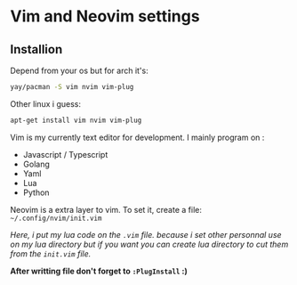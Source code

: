 # Vim and Neovim settings

## Installion

Depend from your os but for arch it's:
```sh
yay/pacman -S vim nvim vim-plug
``` 

Other linux i guess:
```sh
apt-get install vim nvim vim-plug
```

Vim is my currently text editor for development. I mainly program on :
- Javascript / Typescript
- Golang
- Yaml
- Lua
- Python

Neovim is a extra layer to vim. To set it, create a file: `~/.config/nvim/init.vim`

*Here, i put my lua code on the `.vim` file. because i set other personnal use on my lua directory but if you want you can 
create lua directory to cut them from the `init.vim` file.*

**After writting file don't forget to `:PlugInstall` :)**

